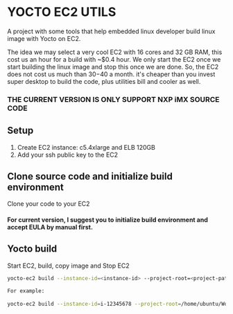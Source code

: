 # YOCTO EC2 UTILS

A project with some tools that help embedded linux developer build linux image with Yocto on EC2.

The idea we may select a very cool EC2 with 16 cores and 32 GB RAM, this cost us an hour for a build with ~$0.4 hour. We only start the EC2 once we start building the linux image and stop this once we are done. So, the EC2 does not cost us much than $30-$40 a month. it's cheaper than you invest super desktop to build the code, plus utilities bill and cooler as well.

### THE CURRENT VERSION IS ONLY SUPPORT NXP iMX SOURCE CODE

## Setup
1. Create EC2 instance: c5.4xlarge and ELB 120GB
2. Add your ssh public key to the EC2

## Clone source code and initialize build environment

Clone your code to your EC2

#### For current version, I suggest you to initialize build environment and accept EULA by manual first.

## Yocto build

Start EC2, build, copy image and Stop EC2

```bash
yocto-ec2 build --instance-id=<instance-id> --project-root=<project-path> --DISTRO=<distro> --MACHINE=<machine> --IMAGE=<image>

For example:
 
yocto-ec2 build --instance-id=i-12345678 --project-root=/home/ubuntu/Workspace/iMX6ULEVK/ --DISTRO=fsl-imx-fb --MACHINE=imx6ulevk --IMAGE=core-image-base
```